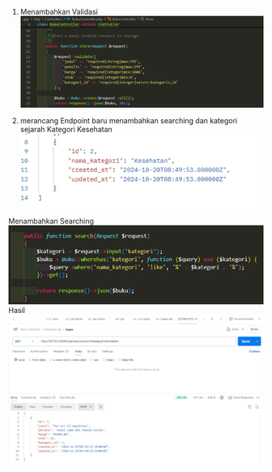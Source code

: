 1. Menambahkan Validasi
![01](image/01.png)

2. merancang Endpoint baru
 menambahkan searching dan kategori sejarah
 Kategori Kesehatan
 ![02](image/02.png)

 Menambahkan Searching
 ![03](image/03.png)
 Hasil
 ![04](image/04.png)
